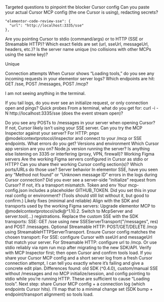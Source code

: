 Targeted questions to pinpoint the blocker
Cursor config
Can you paste your actual Cursor MCP config (the one Cursor is using), redacting secrets?

    "elementor-code-review-sse": {
      "url": "http://localhost:3335/sse"
    },

Are you pointing Cursor to stdio (command/args) or to HTTP (SSE or Streamable HTTP)? Which exact fields are set (url, sseUrl, messageUrl, headers, etc.)?
Is the server name unique (no collisions with other MCPs using the same key)?

Unique

Connection attempts
When Cursor shows “Loading tools,” do you see any incoming requests in your elementor server logs? Which endpoints are hit: GET /sse, POST /messages, POST /mcp?

I am not seeing anything in the terminal.

If you tail logs, do you ever see an initialize request, or only connection open and pings?
Quick probes
From a terminal, what do you get for: curl -i -N http://localhost:3335/sse (does the event stream open)?

Do you see any POSTs to /messages in your server when opening Cursor? If not, Cursor likely isn’t using your SSE server.
Can you try the MCP Inspector against your server? For HTTP: pnpx @modelcontextprotocol/inspector and connect to your /mcp or SSE endpoints. What errors do you get?
Versions and environment
Which Cursor app version are you on?
Node.js version running the server?
Is anything else listening on 3335 or interfering (proxy, VPN, firewall)?
Working Figma servers
Are the working Figma servers configured in Cursor as stdio or HTTP? Can you share their working Cursor config section(s)?
Which ports/URLs do those use?
Server behavior
In elementor SSE, have you seen any “Method not found” or “Unknown message ID” errors in the logs during Cursor connection?
Did you ever see a server-side “initialize” request from Cursor? If not, it’s a transport mismatch.
Token and env
Your mcp-config.json includes a placeholder GITHUB_TOKEN. Did you set this in your real config or environment? (Tools should still list without it, but good to confirm.)
Likely fixes (minimal and reliable)
Align with the SDK and transports used by the working Figma servers:
Upgrade elementor MCP to @modelcontextprotocol/sdk@^1.10.2.
Switch to McpServer and server.tool(...) registrations.
Replace the custom SSE with the SDK transports:
SSE: GET /sse using new SSEServerTransport("/messages", res) and POST /messages.
Optional Streamable HTTP: POST/GET/DELETE /mcp using StreamableHTTPServerTransport.
Ensure Cursor config matches the chosen transport:
For SSE: configure Cursor with sseUrl and messageUrl that match your server.
For Streamable HTTP: configure url to /mcp.
Or use stdio reliably via npm run mcp after migrating to the new SDK/API.
Verify with MCP Inspector first; then open Cursor and confirm tools load.
If you share your Cursor MCP config and a short server log from a fresh Cursor connection attempt, I can tell you exactly where it’s failing and give a concrete edit plan.
Differences found: old SDK (^0.4.0), custom/manual SSE without /messages and no MCP initialize/session, and config pointing to stdio while you’re running HTTP. These are sufficient to cause “Loading tools”.
Next step: share Cursor MCP config + a connection log (which endpoints Cursor hits). I’ll map that to a minimal change set (SDK bump + endpoint/transport alignment) so tools load.
